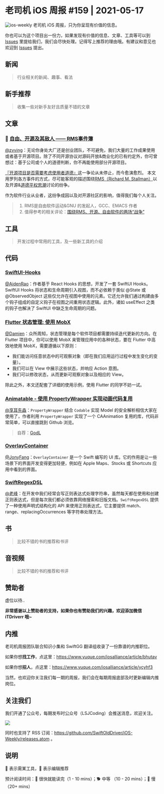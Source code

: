 # 老司机 iOS 周报 #159 | 2021-05-17

![ios-weekly](https://github.com/SwiftOldDriver/iOS-Weekly/blob/master/assets/ios-weekly.png?raw=true)
老司机 iOS 周报，只为你呈现有价值的信息。

你也可以为这个项目出一份力，如果发现有价值的信息、文章、工具等可以到 [Issues](https://github.com/SwiftOldDriver/iOS-Weekly/issues) 里提给我们，我们会尽快处理。记得写上推荐的理由哦。有建议和意见也欢迎到 [Issues](https://github.com/SwiftOldDriver/iOS-Weekly/issues) 提出。

## 新闻

> 行业相关的新闻、趣事、看法

## 新手推荐

> 收集一些对新手友好且质量不错的文章

## 文章

### 🐢 [自由、开源及其敌人 —— RMS事件簿](https://mp.weixin.qq.com/s/Q3DDYYiGbJJREii7ZPBuMg)
[@zvving](https://github.com/zvving)：无论你身处大厂还是创业团队，不可避免，我们大量的工作成果使用或者基于开源项目。除了不同开源协议对源码开放&商业化的已有约定外，你可曾想过：基于公司或个人的道德判断，你不再能使用部分开源项目。

[『开源项目是否需要考虑使用者道德』](http://esr.ibiblio.org/?p=8106)这一争论从未停止，而今愈演愈烈。
本文用罗列各方事件的方式，尽可能客观的描述围绕[RMS（Richard M. Stallman）](https://stallmansupport.org/who-is-richard-stallman.html)以及开源&[道德平权思潮](https://ethicalsource.dev/)讨论的纷争。

作为软件行业从业者，这纷争成因以及对开源社区的影响，值得我们每个人关注。

> 1. RMS是自由软件运动&GNU 的发起人，GCC、EMACS 作者
> 2. 值得参考的相关评论：[围绕RMS、开源、自由软件的两场“战争”](https://mp.weixin.qq.com/s/Kr0FzkpA-EHT51F7PVX76A)

## 工具

> 开发过程中常用的工具，及一些新工具的介绍

## 代码

### [SwiftUI-Hooks](https://github.com/ra1028/SwiftUI-Hooks)

[@AidenRao](https://weibo.com/AidenRao)：作者基于 React Hooks 的思想，开发了一套 SwiftUI Hooks。SwiftUI Hooks 将状态和生命周期引入视图，而不必依赖于类似 @State 或 @ObservedObject 这些仅允许在视图中使用的元素。它还允许我们通过构建由多个钩子组成的自定义钩子在视图之间重用状态逻辑。此外，诸如 useEffect 之类的钩子也解决了 SwiftUI 中缺乏生命周期的问题。


### [Flutter 状态管理: 使用 MobX](https://mp.weixin.qq.com/s/ken-UT3cmxc5aeWKkM-Lzg)

[@Damien](https://github.com/ZengyiMa)：众所周知，状态管理是每个软件项目都需要持续迭代更新的方向。在 Flutter 项目中，你可以使用 MobX 来管理应用中的各种状态，要在 Flutter 中高效地使用 MobX，需要遵循以下原则：
* 我们能访问任意状态中的可观察对象（即在我们应用运行过程中发生变化的变量）。
* 我们可以在 View 中展示这些状态，并响应 Action 意图。
* 我们可以修改状态，从而更新可观察对象以及相应的 View。

除此之外，本文还配套了详细的使用示例，使用 Flutter 的同学不妨一试。

### [Animatable - 使用 PropertyWrapper 实现动画代码复用](https://github.com/GodL/Animatable)

[@享耳先森](https://github.com/iblacksun)：`PropertyWrapper` 结合 `Codable` 实现 Model 的安全解析相信大家在使用了，作者利用 `PropertyWrapper` 实现了一个 CAAnimation 复用的库，代码非常简单，可以直接跳到 Github 浏览。

> 自荐：[GodL](https://github.com/GodL)

### [OverlayContainer](https://github.com/applidium/OverlayContainer)

[@JonyFang](https://github.com/JonyFang)：`OverlayContainer` 是一个 Swift 编写的 UI 库。它的作用是让一些场景下的界面开发变得更加轻便，例如在 Apple Maps、Stocks 或 Shortcuts 应用中看到的界面。

### [SwiftRegexDSL](https://github.com/kodlian/SwiftRegexDSL)

[@老峰](https://github.com/GesanTung)：在开发中我们经常会写正则表达式处理字符串，虽然每天都在使用和创建正则表达式，但是每次我们都必须依靠网络搜索和旧版文档。`SwiftRegexDSL` 提供了一种使用声明式结构化的 API 来使用正则表达式，它主要提供 match、range、replacingOccurrences 等字符串处理方法。

## 书

> 比较不错的书的推荐和书评

## 音视频

> 比较不错的书的推荐和书评

## 赞助者

虚位以待..

**非常感谢以上赞助者的支持，如果你也有赞助我们的兴趣，欢迎添加微信 iTDriverr 哦~**

## 内推

老司机周报团队联合知识小集和 SwiftGG 翻译组收录了一份靠谱的内推职位。

如果你想**找工作**，点这里：https://www.yuque.com/iosalliance/article/bhutav

如果你想**招人**，点这里：https://www.yuque.com/iosalliance/article/ycyhf3

当然，也欢迎你关注我们每一期的周报，我们会在每期周报底部及时更新编辑内推岗位。

## 关注我们

我们开通了公众号，每期发布时公众号（LSJCoding）会推送消息，欢迎关注。

![](https://github.com/SwiftOldDriver/iOS-Weekly/blob/master/assets/qrcode_for_wechat.jpg?raw=true)

同时也支持了 RSS 订阅：https://github.com/SwiftOldDriver/iOS-Weekly/releases.atom 。

## 说明

🚧 表示需某工具，🌟 表示编辑推荐

预计阅读时间：🐎 很快就能读完（1 - 10 mins）；🐕 中等 （10 - 20 mins）；🐢 慢（20+ mins）
